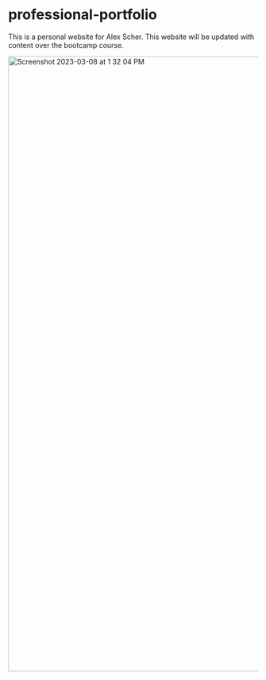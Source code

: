 # professional-portfolio


This is a personal website for Alex Scher. This website will be updated with content over the bootcamp course.

<img width="1236" alt="Screenshot 2023-03-08 at 1 32 04 PM" src="https://user-images.githubusercontent.com/108595129/223863257-15a22654-45d9-4613-9ef5-ef736de9ebc7.png">
